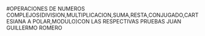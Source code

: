 #OPERACIONES DE NUMEROS COMPLEJOS(DIVISION,MULTIPLICACION,SUMA,RESTA,CONJUGADO,CARTESIANA A POLAR,MODULO)CON LAS RESPECTIVAS PRUEBAS
JUAN GUILLERMO ROMERO 
